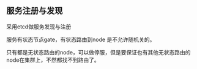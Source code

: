 ## 服务注册与发现

采用etcd做服务发现与注册

服务有状态节点gate，有状态路由到node 是不允许随机关的。

只有都是无状态路由的node，可以做停服，但是要保证也有其他无状态路由的node在集群上，不然都找不到路由了。


